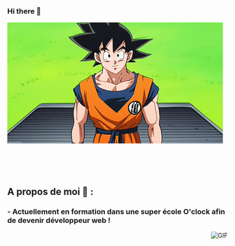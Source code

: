 ### Hi there 👋


![Cover](https://github.com/cyprienvallee/cyprienvallee/blob/main/Bonjour.gif)

</br>
</br>
</br>

## A propos de moi 💬 :

### - Actuellement en formation dans une super école O'clock afin de devenir développeur web !

<img alt="GIF" align="right" src="https://https://github.com/cyprienvallee/cyprienvallee/blob/main/Apprentissage.gif">

<!--
**cyprienvallee/cyprienvallee** is a ✨ _special_ ✨ repository because its `README.md` (this file) appears on your GitHub profile.

Here are some ideas to get you started:

- 🔭 I’m currently working on ...
- 🌱 I’m currently learning ...
- 👯 I’m looking to collaborate on ...
- 🤔 I’m looking for help with ...
- 💬 Ask me about ...
- 📫 How to reach me: ...
- 😄 Pronouns: ...
- ⚡ Fun fact: ...
-->
